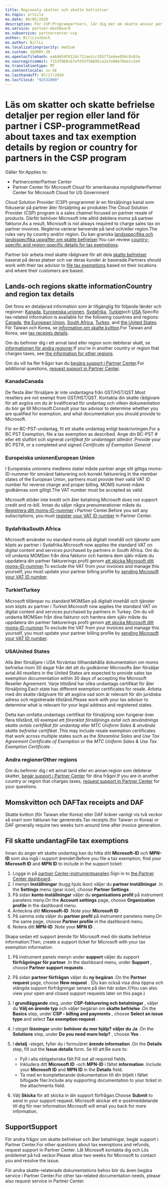 ```yaml
---
title: Regionala skatter och skatte befrielser
ms.topic: article
ms.date: 06/05/2020
description: För CSP-Programpartners, lär dig mer om skatte ansvar per region, hur du skickar skatte befrielser för CSP Sales och hur du får support för skatte frågor.
ms.service: partner-dashboard
ms.subservice: partnercenter-csp
author: BillLinzbach
ms.author: BillLi
ms.localizationpriority: medium
ms.custom: SEOMAY.20
ms.openlocfilehash: ea6d654f6124c711ae1cc355f71e6ee956c8c65a
ms.sourcegitcommit: 7153f0b8c67efd35f58695ca2a7e00e70da1c5e9
ms.translationtype: MT
ms.contentlocale: sv-SE
ms.lasthandoff: 07/17/2020
ms.locfileid: "92531000"
---
```

# <a name="read-about-taxes-and-tax-exemption-details-by-region-or-country-for-partners-in-the-csp-program"></a><span data-ttu-id="ead9a-103">Läs om skatter och skatte befrielse detaljer per region eller land för partner i CSP-programmet</span><span class="sxs-lookup"><span data-stu-id="ead9a-103">Read about taxes and tax exemption details by region or country for partners in the CSP program</span></span>

<span data-ttu-id="ead9a-104">Gäller för:</span><span class="sxs-lookup"><span data-stu-id="ead9a-104">Applies to:</span></span>

- <span data-ttu-id="ead9a-105">Partnercenter</span><span class="sxs-lookup"><span data-stu-id="ead9a-105">Partner Center</span></span>
- <span data-ttu-id="ead9a-106">Partner Center för Microsoft Cloud för amerikanska myndigheter</span><span class="sxs-lookup"><span data-stu-id="ead9a-106">Partner Center for Microsoft Cloud for US Government</span></span>

<span data-ttu-id="ead9a-107">Cloud Solution Provider (CSP)-programmet är en försäljnings kanal som fokuserar på partner åter försäljning av produkter.</span><span class="sxs-lookup"><span data-stu-id="ead9a-107">The Cloud Solution Provider (CSP) program is a sales channel focused on partner resale of products.</span></span> <span data-ttu-id="ead9a-108">Därför behöver Microsoft inte alltid debitera moms på partner fakturor.</span><span class="sxs-lookup"><span data-stu-id="ead9a-108">As a result, Microsoft is not always required to charge sales tax on partner invoices.</span></span> <span data-ttu-id="ead9a-109">Reglerna varierar beroende på land och/eller region.</span><span class="sxs-lookup"><span data-stu-id="ead9a-109">The rules vary by country and/or region.</span></span> <span data-ttu-id="ead9a-110">Du kan granska [landsspecifika och landsspecifika uppgifter om skatte befrielser](#country-and-region-tax-details).</span><span class="sxs-lookup"><span data-stu-id="ead9a-110">You can review [country-specific and region-specific details for tax exemptions](#country-and-region-tax-details).</span></span>

<span data-ttu-id="ead9a-111">Partner bör arbeta med skatte rådgivare för att dela [skatte befrielser](#file-tax-exemptions) baserat på deras platser och var deras kunder är baserade.</span><span class="sxs-lookup"><span data-stu-id="ead9a-111">Partners should work with their tax advisor to [file tax exemptions](#file-tax-exemptions) based on their locations and where their customers are based.</span></span>

## <a name="country-and-region-tax-details"></a><span data-ttu-id="ead9a-112">Lands-och regions skatte information</span><span class="sxs-lookup"><span data-stu-id="ead9a-112">Country and region tax details</span></span>

<span data-ttu-id="ead9a-113">Det finns en detaljerad information som är tillgänglig för följande länder och regioner: [Kanada](#canada), [Europeiska unionen](#european-union), [Sydafrika](#south-africa), [Turkiet](#turkey)och [USA](#united-states).</span><span class="sxs-lookup"><span data-stu-id="ead9a-113">Specific tax-related information is available for the following countries and regions: [Canada](#canada), [the European Union](#european-union), [South Africa](#south-africa), [Turkey](#turkey), and [the United States](#united-states).</span></span> <span data-ttu-id="ead9a-114">För Taiwan och Korea, se [information om skatte kvitton](#tax-receipts-and-daf).</span><span class="sxs-lookup"><span data-stu-id="ead9a-114">For Taiwan and Korea, see [tax receipts details](#tax-receipts-and-daf).</span></span>

<span data-ttu-id="ead9a-115">Om du befinner dig i ett annat land eller region som debiterar skatt, se [informationen för andra regioner](#other-regions).</span><span class="sxs-lookup"><span data-stu-id="ead9a-115">If you're in another country or region that charges taxes, see [the information for other regions](#other-regions).</span></span>

<span data-ttu-id="ead9a-116">Om du vill ha fler frågor kan du [begära support i Partner Center](#support).</span><span class="sxs-lookup"><span data-stu-id="ead9a-116">For additional questions, [request support in Partner Center](#support).</span></span>

### <a name="canada"></a><span data-ttu-id="ead9a-117">Kanada</span><span class="sxs-lookup"><span data-stu-id="ead9a-117">Canada</span></span>

<span data-ttu-id="ead9a-118">De flesta åter försäljare är inte undantagna från GST/HST/QST.</span><span class="sxs-lookup"><span data-stu-id="ead9a-118">Most resellers are not exempt from GST/HST/QST.</span></span> <span data-ttu-id="ead9a-119">Kontakta din skatte rådgivare för att avgöra om du är kvalificerad för undantag och vilken dokumentation du bör ge till Microsoft.</span><span class="sxs-lookup"><span data-stu-id="ead9a-119">Consult your tax advisor to determine whether you are qualified for exemption, and what documentation you should provide to Microsoft.</span></span>

<span data-ttu-id="ead9a-120">För en BC-PST-undantag, fil ett skatte undantag enligt beskrivningen.</span><span class="sxs-lookup"><span data-stu-id="ead9a-120">For a BC PST Exemption, file a tax exemption as described.</span></span> <span data-ttu-id="ead9a-121">Ange din BC-PST # eller ett slutfört och signerat *certifikat för undantaget allmänt* .</span><span class="sxs-lookup"><span data-stu-id="ead9a-121">Provide your BC PST#, or a completed and signed *Certificate of Exemption General* .</span></span>

### <a name="european-union"></a><span data-ttu-id="ead9a-122">Europeiska unionen</span><span class="sxs-lookup"><span data-stu-id="ead9a-122">European Union</span></span>

<span data-ttu-id="ead9a-123">I Europeiska unionens medlems stater måste partner ange sitt giltiga moms-ID-nummer för omvänd fakturering och korrekt fakturering.</span><span class="sxs-lookup"><span data-stu-id="ead9a-123">In the member states of the European Union, partners must provide their valid VAT ID number for reverse charge and proper billing.</span></span> <span data-ttu-id="ead9a-124">MOMS numret måste godkännas som giltigt.</span><span class="sxs-lookup"><span data-stu-id="ead9a-124">The VAT number must be accepted as valid.</span></span>

<span data-ttu-id="ead9a-125">Microsoft stöder inte kredit och åter betalning.</span><span class="sxs-lookup"><span data-stu-id="ead9a-125">Microsoft does not support credit and re-bill.</span></span> <span data-ttu-id="ead9a-126">Innan du säljer några prenumerationer måste du [Registrera ditt moms-ID-nummer](organization-tax-info.md) i Partner Center.</span><span class="sxs-lookup"><span data-stu-id="ead9a-126">Before you sell any subscriptions, you must [register your VAT ID number](organization-tax-info.md) in Partner Center.</span></span>

### <a name="south-africa"></a><span data-ttu-id="ead9a-127">Sydafrika</span><span class="sxs-lookup"><span data-stu-id="ead9a-127">South Africa</span></span>

<span data-ttu-id="ead9a-128">Microsoft använder nu standard moms på digitalt innehåll och tjänster som köpts av partner i Sydafrika.</span><span class="sxs-lookup"><span data-stu-id="ead9a-128">Microsoft now applies the standard VAT on digital content and services purchased by partners in South Africa.</span></span> <span data-ttu-id="ead9a-129">Om du vill undanta MOMSen från dina fakturor och hantera dem själv måste du uppdatera din partner fakturerings profil genom [att skicka Microsoft ditt moms-ID-nummer](organization-tax-info.md).</span><span class="sxs-lookup"><span data-stu-id="ead9a-129">To exclude the VAT from your invoices and manage this yourself, you must update your partner billing profile by [sending Microsoft your VAT ID number](organization-tax-info.md).</span></span>

### <a name="turkey"></a><span data-ttu-id="ead9a-130">Turkiet</span><span class="sxs-lookup"><span data-stu-id="ead9a-130">Turkey</span></span>

<span data-ttu-id="ead9a-131">Microsoft tillämpar nu standard MOMSen på digitalt innehåll och tjänster som köpts av partner i Turkiet.</span><span class="sxs-lookup"><span data-stu-id="ead9a-131">Microsoft now applies the standard VAT on digital content and services purchased by partners in Turkey.</span></span> <span data-ttu-id="ead9a-132">Om du vill undanta MOMSen från dina fakturor och hantera dem själv måste du uppdatera din partner fakturerings profil genom [att skicka Microsoft ditt moms-ID-nummer](organization-tax-info.md).</span><span class="sxs-lookup"><span data-stu-id="ead9a-132">To exclude the VAT from your invoices and manage this yourself, you must update your partner billing profile by [sending Microsoft your VAT ID number](organization-tax-info.md).</span></span>

### <a name="united-states"></a><span data-ttu-id="ead9a-133">USA</span><span class="sxs-lookup"><span data-stu-id="ead9a-133">United States</span></span>

<span data-ttu-id="ead9a-134">Alla åter försäljare i USA förväntas tillhandahålla dokumentation om moms befrielse inom 30 dagar från det att du godkänner Microsofts åter försäljar avtal.</span><span class="sxs-lookup"><span data-stu-id="ead9a-134">All resellers in the United States are expected to provide sales tax exemption documentation within 30 days of accepting the Microsoft Reseller Agreement.</span></span> <span data-ttu-id="ead9a-135">Varje tillstånd har olika undantags certifikat för åter försäljning.</span><span class="sxs-lookup"><span data-stu-id="ead9a-135">Each state has different exemption certificates for resale.</span></span> <span data-ttu-id="ead9a-136">Arbeta med din skatte rådgivare för att avgöra vad som är relevant för din juridiska adress och registrerade tillstånd.</span><span class="sxs-lookup"><span data-stu-id="ead9a-136">Please work with your tax advisor to determine what is relevant for your legal address and registered states.</span></span>

<span data-ttu-id="ead9a-137">Detta kan omfatta undantags certifikat för försäljning som fungerar över flera tillstånd, till exempel ett *förenklat försäljnings* *avtal och användnings skatte avtals certifikat för undantag* eller *MTC Uniform Sales & använda skatte befrielse certifikat* .</span><span class="sxs-lookup"><span data-stu-id="ead9a-137">This may include resale exemption certificates that work across multiple states such as the *Streamline Sales* and *Use Tax Agreement Certificate of Exemption* or the *MTC Uniform Sales & Use Tax Exemption Certificate* .</span></span>

### <a name="other-regions"></a><span data-ttu-id="ead9a-138">Andra regioner</span><span class="sxs-lookup"><span data-stu-id="ead9a-138">Other regions</span></span>

<span data-ttu-id="ead9a-139">Om du befinner dig i ett annat land eller en annan region som debiterar skatter, [begär support i Partner Center](#support) för dina frågor.</span><span class="sxs-lookup"><span data-stu-id="ead9a-139">If you are in another country or region that charges taxes, [request support in Partner Center](#support) for your questions.</span></span>

## <a name="tax-receipts-and-daf"></a><span data-ttu-id="ead9a-140">Momskvitton och DAF</span><span class="sxs-lookup"><span data-stu-id="ead9a-140">Tax receipts and DAF</span></span>

<span data-ttu-id="ead9a-141">Skatte kvitton (för Taiwan eller Korea) eller DAF kräver vanligt vis två veckor så snart som fakturan har genererats.</span><span class="sxs-lookup"><span data-stu-id="ead9a-141">Tax receipts (for Taiwan or Korea) or DAF generally require two weeks turn-around time after invoice generation.</span></span>

## <a name="file-tax-exemptions"></a><span data-ttu-id="ead9a-142">Fil skatte undantag</span><span class="sxs-lookup"><span data-stu-id="ead9a-142">File tax exemptions</span></span>

<span data-ttu-id="ead9a-143">Innan du anger ett skatte undantag kan du hitta ditt **Microsoft-ID** och **MPN-ID** som ska ingå i support ärendet:</span><span class="sxs-lookup"><span data-stu-id="ead9a-143">Before you file a tax exemption, find your **Microsoft ID** and **MPN ID** to include in the support ticket:</span></span>

1. <span data-ttu-id="ead9a-144">Logga in på [partner Center-instrumentpanelen](https://partner.microsoft.com/dashboard/).</span><span class="sxs-lookup"><span data-stu-id="ead9a-144">Sign in to [the Partner Center dashboard](https://partner.microsoft.com/dashboard/).</span></span>
2. <span data-ttu-id="ead9a-145">I menyn **Inställningar** (kugg hjuls ikon) väljer du **partner inställningar** .</span><span class="sxs-lookup"><span data-stu-id="ead9a-145">In the **Settings** menu (gear icon), choose **Partner Settings** .</span></span>
3. <span data-ttu-id="ead9a-146">På sidan **konto inställningar** väljer du **organisations profil** på instrument panelens meny.</span><span class="sxs-lookup"><span data-stu-id="ead9a-146">On the **Account settings** page, choose **Organization profile** in the dashboard menu.</span></span>
4. <span data-ttu-id="ead9a-147">Anteckna ditt **Microsoft-ID** .</span><span class="sxs-lookup"><span data-stu-id="ead9a-147">Note your **Microsoft ID** .</span></span>
5. <span data-ttu-id="ead9a-148">På samma sida väljer du **partner profil** på instrument panelens meny.</span><span class="sxs-lookup"><span data-stu-id="ead9a-148">On the same page, choose **Partner profile** in the dashboard menu.</span></span>
6. <span data-ttu-id="ead9a-149">Notera ditt **MPN-ID** .</span><span class="sxs-lookup"><span data-stu-id="ead9a-149">Note your **MPN ID** .</span></span>

<span data-ttu-id="ead9a-150">Skapa sedan ett support ärende för Microsoft med din skatte befrielse information:</span><span class="sxs-lookup"><span data-stu-id="ead9a-150">Then, create a support ticket for Microsoft with your tax exemption information:</span></span>

1. <span data-ttu-id="ead9a-151">På instrument panels menyn under **support** väljer du support **förfrågningar för partner** .</span><span class="sxs-lookup"><span data-stu-id="ead9a-151">In the dashboard menu, under **Support** , choose **Partner support requests** .</span></span>
2. <span data-ttu-id="ead9a-152">På sidan **partner förfrågan** väljer du **ny begäran** .</span><span class="sxs-lookup"><span data-stu-id="ead9a-152">On the **Partner request** page, choose **New request** .</span></span> <span data-ttu-id="ead9a-153">(Du kan också visa dina öppna och stängda support förfrågningar senare på den här sidan.)</span><span class="sxs-lookup"><span data-stu-id="ead9a-153">(You can also view your open and closed support requests later on this page.)</span></span>
3. <span data-ttu-id="ead9a-154">I **grundläggande** steg, under **CSP-fakturering och betalningar** , väljer du **Välj en ärende typ** och väljer begäran om **skatte befrielse** .</span><span class="sxs-lookup"><span data-stu-id="ead9a-154">On the **Basics** step, under **CSP - billing and payments** , choose **Select an issue type** and select **Tax exemption request** .</span></span>
4. <span data-ttu-id="ead9a-155">I steget **lösningar** under **behöver du mer hjälp? väljer du** **Ja** .</span><span class="sxs-lookup"><span data-stu-id="ead9a-155">On the **Solutions** step, under **Do you need more help?** , choose **Yes** .</span></span>
5. <span data-ttu-id="ead9a-156">I **detalj** -steget, fyller du i formuläret **ärende information** .</span><span class="sxs-lookup"><span data-stu-id="ead9a-156">On the **Details** step, fill out the **Issue details** form.</span></span> <span data-ttu-id="ead9a-157">Se till att:</span><span class="sxs-lookup"><span data-stu-id="ead9a-157">Be sure to:</span></span>

    - <span data-ttu-id="ead9a-158">Fyll i alla obligatoriska fält.</span><span class="sxs-lookup"><span data-stu-id="ead9a-158">Fill out all required fields.</span></span>
    - <span data-ttu-id="ead9a-159">Inkludera ditt **Microsoft ID** -och **MPN-ID** i fältet **information** .</span><span class="sxs-lookup"><span data-stu-id="ead9a-159">Include your **Microsoft ID** and **MPN ID** in the **Details** field.</span></span>
    - <span data-ttu-id="ead9a-160">Ta med en kompletterande dokumentation till din biljett i fältet bifogade filer.</span><span class="sxs-lookup"><span data-stu-id="ead9a-160">Include any supporting documentation to your ticket in the attachments field.</span></span>

6. <span data-ttu-id="ead9a-161">Välj **Skicka** för att skicka in din support förfrågan.</span><span class="sxs-lookup"><span data-stu-id="ead9a-161">Choose **Submit** to send in your support request.</span></span> <span data-ttu-id="ead9a-162">Microsoft skickar ett e-postmeddelande till dig för mer information.</span><span class="sxs-lookup"><span data-stu-id="ead9a-162">Microsoft will email you back for more information.</span></span>

## <a name="support"></a><span data-ttu-id="ead9a-163">Support</span><span class="sxs-lookup"><span data-stu-id="ead9a-163">Support</span></span>

<span data-ttu-id="ead9a-164">För andra frågor om skatte befrielser och åter betalningar, begär support i Partner Center.</span><span class="sxs-lookup"><span data-stu-id="ead9a-164">For other questions about tax exemptions and refunds, request support in Partner Center.</span></span> <span data-ttu-id="ead9a-165">Låt Microsoft kontakta dig och Lös problemet på två veckor.</span><span class="sxs-lookup"><span data-stu-id="ead9a-165">Please allow two weeks for Microsoft to contact you and resolve the issue.</span></span>

<span data-ttu-id="ead9a-166">För andra skatte-relaterade dokumentations behov bör du även begära service i Partner Center.</span><span class="sxs-lookup"><span data-stu-id="ead9a-166">For other tax-related documentation needs, please also request service in Partner Center.</span></span>
